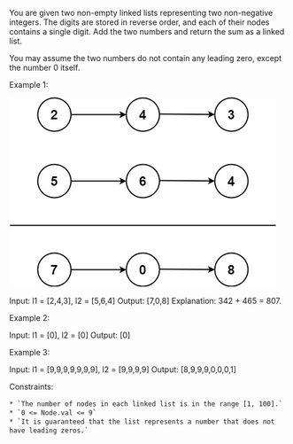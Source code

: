 You are given two non-empty linked lists representing two non-negative integers. The digits are stored in reverse order, and each of their nodes contains a single digit. Add the two numbers and return the sum as a linked list.

You may assume the two numbers do not contain any leading zero, except the number 0 itself.

 

Example 1:

![linked lists of numbers below](./img/addtwonumber1.jpg)

Input: l1 = \[2,4,3\], l2 = \[5,6,4\]
Output: \[7,0,8\]
Explanation: 342 + 465 = 807.

Example 2:

Input: l1 = \[0\], l2 = \[0\]
Output: \[0\]

Example 3:

Input: l1 = \[9,9,9,9,9,9,9\], l2 = \[9,9,9,9\]
Output: \[8,9,9,9,0,0,0,1\]

 

Constraints:

    * `The number of nodes in each linked list is in the range [1, 100].`
    * `0 <= Node.val <= 9`
    * `It is guaranteed that the list represents a number that does not have leading zeros.`


